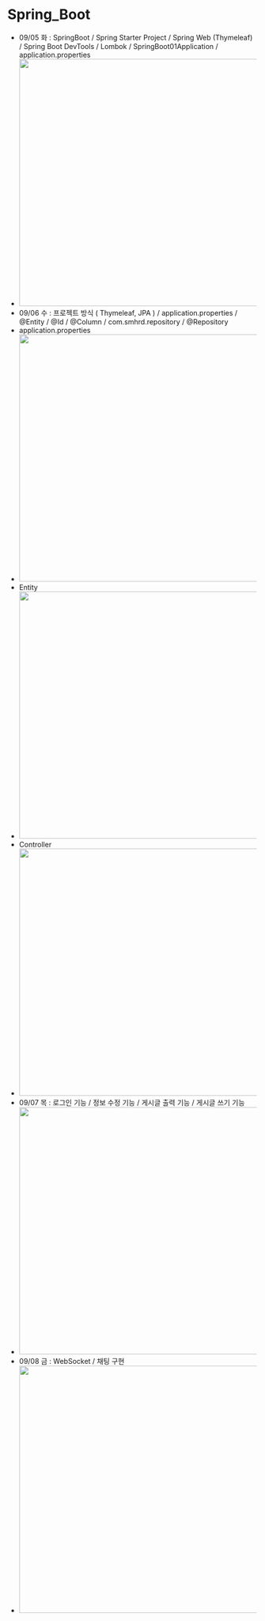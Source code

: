 # Spring_Boot
- 09/05 화 : SpringBoot / Spring Starter Project / Spring Web (Thymeleaf) / Spring Boot DevTools / Lombok / SpringBoot01Application / application.properties
- <img src="https://github.com/Jang-jw/Spring_Boot/assets/134268098/aec37019-acf8-4006-baf5-10a1b99db4a2" width="500">
- 09/06 수 : 프로젝트 방식 ( Thymeleaf, JPA ) / application.properties / @Entity / @Id / @Column / com.smhrd.repository / @Repository
- application.properties
- <img src="https://github.com/Jang-jw/Spring_Boot/assets/134268098/90de5476-359f-4abb-a64c-3f21b67dc2f3" width="500">
- Entity 
- <img src="https://github.com/Jang-jw/Spring_Boot/assets/134268098/98888df6-b3ac-457f-aad9-18d1838ce486" width="500">
- Controller
- <img src="https://github.com/Jang-jw/Spring_Boot/assets/134268098/ffc7d3f8-346e-48c5-af3b-fdac259c453d" width="500">
- 09/07 목 : 로그인 기능 / 정보 수정 기능 / 게시글 출력 기능 / 게시글 쓰기 기능
- <img src="https://github.com/Jang-jw/Spring_Boot/assets/134268098/75ed6593-5aa3-468b-bed6-29ca1794343c" width="500">
- 09/08 금 : WebSocket / 채팅 구현 
- <img src="https://github.com/Jang-jw/Spring_Boot/assets/134268098/1959a56f-0788-49a6-915c-6dd74d08abf3" width="500">

